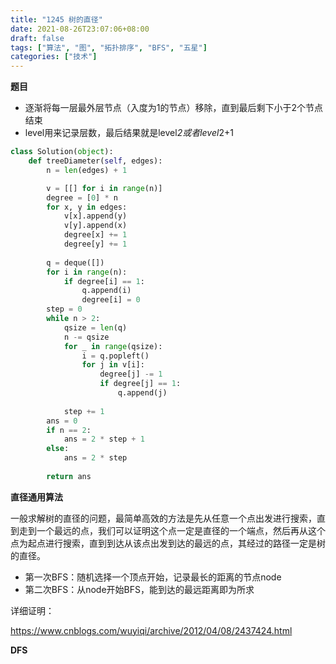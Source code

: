 ```yaml
---
title: "1245 树的直径"
date: 2021-08-26T23:07:06+08:00
draft: false
tags: ["算法", "图", "拓扑排序", "BFS", "五星"]
categories: ["技术"]
---
```


**题目**

* 逐渐将每一层最外层节点（入度为1的节点）移除，直到最后剩下小于2个节点结束
* level用来记录层数，最后结果就是level*2或者level*2+1

```python
class Solution(object):
    def treeDiameter(self, edges):
        n = len(edges) + 1

        v = [[] for i in range(n)]
        degree = [0] * n
        for x, y in edges:
            v[x].append(y)
            v[y].append(x)
            degree[x] += 1
            degree[y] += 1
        
        q = deque([])
        for i in range(n):
            if degree[i] == 1:
                q.append(i)
                degree[i] = 0
        step = 0
        while n > 2:
            qsize = len(q)
            n -= qsize
            for _ in range(qsize):
                i = q.popleft()
                for j in v[i]:
                    degree[j] -= 1
                    if degree[j] == 1:
                        q.append(j)
            
            step += 1
        ans = 0
        if n == 2:
            ans = 2 * step + 1
        else:
            ans = 2 * step
        
        return ans
```

**直径通用算法**

一般求解树的直径的问题，最简单高效的方法是先从任意一个点出发进行搜索，直到走到一个最远的点，我们可以证明这个点一定是直径的一个端点，然后再从这个点为起点进行搜索，直到到达从该点出发到达的最远的点，其经过的路径一定是树的直径。

* 第一次BFS：随机选择一个顶点开始，记录最长的距离的节点node
* 第二次BFS：从node开始BFS，能到达的最远距离即为所求

详细证明：

https://www.cnblogs.com/wuyiqi/archive/2012/04/08/2437424.html




**DFS**